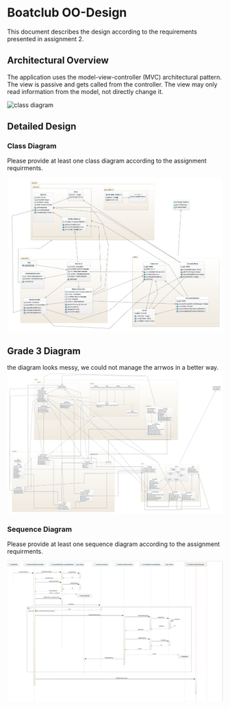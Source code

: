 # Boatclub OO-Design
This document describes the design according to the requirements presented in assignment 2.

## Architectural Overview
The application uses the model-view-controller (MVC) architectural pattern. The view is passive and gets called from the controller. The view may only read information from the model, not directly change it.

![class diagram](img/package_diagram.jpg)

## Detailed Design
### Class Diagram
Please provide at least one class diagram according to the assignment requirments.

![class diagram G2](img/class-diagram.jpeg)

## Grade 3 Diagram
the diagram looks messy, we could not manage the arrwos in a better way.
![class diagram G2](img/class-diagram(2).jpeg)

### Sequence Diagram
Please provide at least one sequence diagram according to the assignment requirments.

![seq diagram G2](img/seqDiagramAddMember.png)